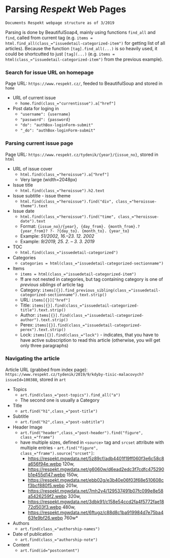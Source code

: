 # Parsing *Respekt* Web Pages

    Documents Respekt webpage structure as of 3/2019

Parsing is done by BeautifulSoap4, mainly using functions `find_all` and `find`,
called from current tag (e.g. `items = html.find_all(class_="issuedetail-categorized-item")`
for getting list of all articles). Because the function `[tag].find_all(...)` is so heavily 
used, it could be shortcutted to just `[tag](...)` (e.g. `items = html(class_="issuedetail-categorized-item")`
from the previous example).  

### Search for issue URL on homepage

Page URL: `https://www.respekt.cz/`, feeded to BeautifulSoup and stored in `home`

* URL of current issue
    * `home.find(class_="currentissue").a["href"]`
* Post data for loging in
    * `"username": {username}` 
    * `"password": {password}`
    * `"do": "authBox-loginForm-submit"` 
    * `"_do": "authBox-loginForm-submit"`

### Parsing current issue page

Page URL: `https://www.respekt.cz/tydenik/{year}/{issue_no}`, stored in `html`

* URL of issue cover
    * `html.find(class_="heroissue").a["href"]`
    * Very large (width=2048px)
* Issue title
    * `html.find(class_="heroissue").h2.text`
* Issue subtitle - issue theme
    * `html.find(class_="heroissue").find("div", class_="heroissue-theme").text`
* Issue date
    * `html.find(class_="heroissue").find("time", class_="heroissue-date").text`
    * Format: `{issue_no}/{year}, {day_from}. {month_from}.? {year_from}? ?- ?{day_to}. {month_to}. {year_to}`
    * Example: *51/2002, 16.–23. 12. 2002*
    * Example: *9/2019, 25. 2. – 3. 3. 2019*
* TOC
    * `html.find(class_="issuedetail-categorized")`
* Categories
    * `categories = html(class_="issuedetail-categorized-sectionname")`
* Items
    * `items = html(class_="issuedetail-categorized-item")`
    * **!!** are not nested in categories, but tag containing category is one of *previous siblings* of article tag
    * Category: `items[{}].find_previous_sibling(class_="issuedetail-categorized-sectionname").text.strip()`
    * URL: `items[{}]["href"]`
    * Title: `items[{}].find(class_="issuedetail-categorized-title").text.strip()`
    * Author: `items[{}].find(class_="issuedetail-categorized-author").text.strip()`
    * Perex: `items[{}].find(class_="issuedetail-categorized-perex").text.strip()`
    * Lock: `items[{}].find(class_="lock")` - indicates, that you have to have active subscription to 
    read this article (otherwise, you will get only three paragraphs)
    
### Navigating the article

Article URL (grabbed from index page): `https://www.respekt.cz/tydenik/2019/9/kdyby-tisic-malacovych?issueId=100388`, 
stored in `art`

* Topics
    * `art.find(class_="post-topics").find_all("a")`
    * The second one is usually a Category
* Title
    * `art.find("h1",class_="post-title")`
* Subtitle
    * `art.find("h2",class_="post-subtitle")`
* Header Image
    * `art.find("header",class_="post-header").find("figure", class_="frame")`
    * have multiple sizes, defined in `<source>` tag and `srcset` attribute with multiple entries - `art.find("figure", class_="frame").source["srcset"]`: 
        * https://respekt.mgwdata.net/5z89cf/adb4401f19ff060f3e6c58c8a656f94e.webp 120w, 
        * https://respekt.mgwdata.net/g6060w/d6ead2edc3f7cdfc475290b1e455d147.webp 150w, 
        * https://respekt.mgwdata.net/ebb02g/e3b40e06f03f68e510608cf3bcf880f5.webp 201w, 
        * https://respekt.mgwdata.net/7mh2y4/129537491b07fc099e8e58a5426259f2.webp 320w, 
        * https://respekt.mgwdata.net/3dbk91/c158e54ccd2fa4f5772fae1872d503f3.webp 480w, 
        * https://respekt.mgwdata.net/6ftugz/c88d8c1ba919984d7e75ba463fe9bf26.webp 760w*
* Authors
    * `art.find(class_="authorship-names")`
* Date of publication
    * `art.find(class_="authorship-note")`
* Content
    * `art.find(id="postcontent")`